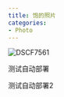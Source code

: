 ```yaml
---
title: 饱的照片
categories: 
- Photo
---
```


![DSCF7561](https://chord-pic.oss-cn-shanghai.aliyuncs.com/202411201927675.jpg)

测试自动部署

测试自动部署2
